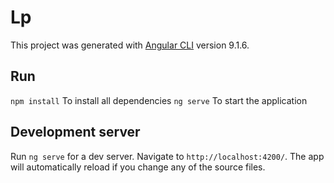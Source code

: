 # Lp

This project was generated with [Angular CLI](https://github.com/angular/angular-cli) version 9.1.6.


## Run 
`npm install` To install all dependencies
`ng serve` To start the application


## Development server

Run `ng serve` for a dev server. Navigate to `http://localhost:4200/`. The app will automatically reload if you change any of the source files.
